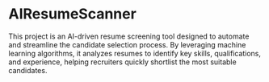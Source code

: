# AIResumeScanner
This project is an AI-driven resume screening tool designed to automate and streamline the candidate selection process. By leveraging machine learning algorithms, it analyzes resumes to identify key skills, qualifications, and experience, helping recruiters quickly shortlist the most suitable candidates.
